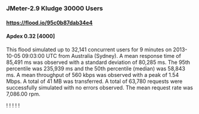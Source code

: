 
### JMeter-2.9 Kludge 30000 Users
#### https://flood.io/95c0b87dab34e4
#### Apdex 0.32 [4000]
This flood simulated up to 32,141 concurrent users for 9 minutes on  2013-10-05 09:03:00 UTC from Australia (Sydney). A mean response time of 85,491 ms was observed with a standard deviation of 80,285 ms. The 95th percentile was 235,939 ms and the 50th percentile (median) was 58,843 ms. A mean throughput of 560 kbps was observed with a peak of 1.54 Mbps. A total of 41 MB was transferred. A total of 63,780 requests were successfully simulated with no errors observed. The mean request rate was 7,086.00 rpm. 

\![](./gc/95c0b87dab34e4/tenured_size.jpg)
\![](./gc/95c0b87dab34e4/collection_pause_time.jpg)
\![](./gc/95c0b87dab34e4/cpu_real.jpg)
\![](./gc/95c0b87dab34e4/promoted_size.jpg)
\![](./gc/95c0b87dab34e4/young_size.jpg)

